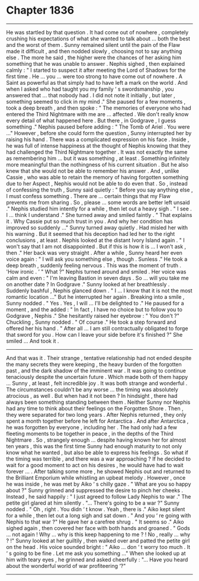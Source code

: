 
# Chapter 1836


---

He was startled by that question . It had come out of nowhere , completely crushing his expectations of what she wanted to talk about ... both the best and the worst of them .
Sunny remained silent until the pain of the Flaw made it difficult , and then nodded slowly , choosing not to say anything else . The more he said , the higher were the chances of her asking him something that he was unable to answer .
Nephis sighed , then explained calmly :
" I started to suspect it after meeting the Lord of Shadows for the first time . He ... you ... were too strong to have come out of nowhere . A Saint as powerful as that simply had to have left a mark on the world . And when I asked who had taught you my family ‘ s swordsmanship , you answered that ... that nobody had . I did not note it initially , but later , something seemed to click in my mind ."
She paused for a few moments , took a deep breath , and then spoke :
" The memories of everyone who had entered the Third Nightmare with me are ... affected . We don't really know every detail of what happened here . But there , in Godgrave , I guess something ."
Nephis paused before adding :
" The Tomb of Ariel . You were ..."
However , before she could form the question , Sunny interrupted her by raising his hand .
There was a complicated expression on his face .
Inside , he was full of intense happiness at the thought of Nephis knowing that they had challenged the Third Nightmare together . It was not exactly the same as remembering him ... but it was something , at least . Something infinitely more meaningful than the nothingness of his current situation .
But he also knew that she would not be able to remember his answer .
And , unlike Cassie , who was able to retain the memory of having forgotten something due to her Aspect , Nephis would not be able to do even that .
So , instead of confessing the truth , Sunny said quietly :
" Before you say anything else , I must confess something . There are ... certain things that my Flaw prevents me from sharing . So , please ... some words are better left unsaid ."
Nephis studied him intently for a while , then let out a heavy sigh .
" I see . I ... think I understand ."
She turned away and smiled faintly .
" That explains it . Why Cassie put so much trust in you . And why her condition has improved so suddenly ..."
Sunny turned away quietly .
Had misled her with his warning . But it seemed that his deception had led her to the right conclusions , at least .
Nephis looked at the distant Ivory Island again .
" I won't say that I am not disappointed . But if this is how it is ... I won't ask , then ."
Her back was very straight .
After a while , Sunny heard her even voice again :
" I will ask you something else , though . Sunless ."
He took a deep breath , suddenly feeling nervous .
This was the moment of truth .
'How ironic . ’
" What ?"
Nephis turned around and smiled .
Her voice was calm and even :
" I'm leaving Bastion in seven days . So ... will you take me on another date ? In Godgrave ."
Sunny looked at her breathlessly .
Suddenly bashful , Nephis glanced down .
" I ... I know that it is not the most romantic location ..."
But he interrupted her again .
Breaking into a smile , Sunny nodded .
" Yes . Yes , I will ... I'll be delighted to ."
He paused for a moment , and the added :
" In fact , I have no choice but to follow you to Godgrave , Nephis ."
She hesitantly raised her eyebrow :
" You don't ?"
Chuckling , Sunny nodded .
" Of course ."
He took a step forward and offered her his hand .
" After all ... I am still contractually obligated to forge that sword for you . How can I leave your side before it's finished ?"
She smiled ...
And took it .
***
And that was it .
Their strange , tentative relationship had not ended despite the many secrets they were keeping , the heavy burden of the forgotten past , and the dark shadow of the imminent war . It was going to continue tenaciously despite the uncertain future .
Which made both of them happy ... Sunny , at least , felt incredible joy .
It was both strange and wonderful . The circumstances couldn't be any worse ... the timing was absolutely atrocious , as well .
But when had it not been ?
In hindsight , there had always been something standing between them .
Neither Sunny nor Nephis had any time to think about their feelings on the Forgotten Shore . Then , they were separated for two long years . After Nephis returned , they only spent a month together before he left for Antarctica . And after Antarctica , he was forgotten by everyone , including her .
The had only had a few fleeting moments to be together in peace , in the depths of the Third Nightmare .
So , strangely enough ... despite having known her for almost ten years , this was the first time Sunny had enough maturity to not only know what he wanted , but also be able to express his feelings .
So what if the timing was terrible , and there was a war approaching ? If he decided to wait for a good moment to act on his desires , he would have had to wait forever ... . After talking some more , he showed Nephis out and returned to the Brilliant Emporium while whistling an upbeat melody .
However , once he was inside , he was met by Aiko ‘ s chilly gaze .
" What are you so happy about ?"
Sunny grinned and suppressed the desire to pinch her cheeks .
Instead , he said happily :
" I just agreed to follow Lady Nephis to war ."
The petite girl glared at him silently .
"... There's going to be a war ?"
Sunny nodded .
" Oh , right . You didn ‘ t know . Yeah , there is ."
Aiko kept silent for a while , then let out a long sigh and sat down .
" And you ‘ re going with Nephis to that war ?"
He gave her a carefree shrug .
" It seems so ."
Aiko sighed again , then covered her face with both hands and groaned .
" Gods ... not again ! Why ... why is this keep happening to me ? ! No , really ... why ? !"
Sunny looked at her guiltily , then walked over and patted the petite girl on the head .
His voice sounded bright :
" Aiko ... don ‘ t worry too much . It ‘ s going to be fine . Let me ask you something ..."
When she looked up at him with teary eyes , he grinned and asked cheerfully :
"... Have you heard about the wonderful world of war profiteering ‘?"

---


